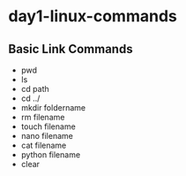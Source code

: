 # day1-linux-commands
## Basic Link Commands
- pwd
- ls
- cd path
- cd ../
- mkdir foldername
- rm filename
- touch filename
- nano filename
- cat filename
- python filename
- clear

